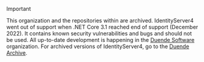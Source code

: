 > [!IMPORTANT]
> This organization and the repositories within are archived. IdentityServer4 went out of support when .NET Core 3.1 reached end of support (December 2022). It contains known security vulnerabilities and bugs and should not be used. All up-to-date development is happening in the [Duende Software](https://github.com/duendesoftware) organization. For archived versions of IdentityServer4, go to the [Duende Archive](https://github.com/DuendeArchive).
